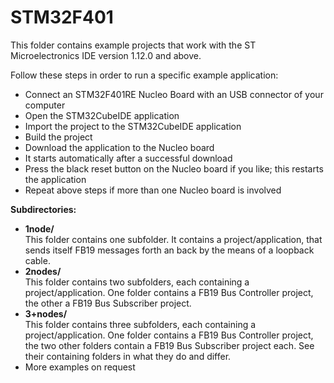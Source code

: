 # STM32F401

This folder contains example projects that work with the ST Microelectronics IDE version 1.12.0 and above.

Follow these steps in order to run a specific example application:
* Connect an STM32F401RE Nucleo Board with an USB connector of your computer
* Open the STM32CubeIDE application
* Import the project to the STM32CubeIDE application
* Build the project
* Download the application to the Nucleo board
* It starts automatically after a successful download
* Press the black reset button on the Nucleo board if you like; this restarts the application
* Repeat above steps if more than one Nucleo board is involved

**Subdirectories:**
* **1node/**<br>
This folder contains one subfolder. It contains a project/application, that sends itself FB19 messages forth an back by the means of a loopback cable.
* **2nodes/**<br>
This folder contains two subfolders, each containing a project/application. One folder contains a FB19 Bus Controller project, the other a FB19 Bus Subscriber project.
* **3+nodes/**<br>
This folder contains three subfolders, each containing a project/application. One folder contains a FB19 Bus Controller project, the two other folders contain a FB19 Bus Subscriber project each. See their containing folders in what they do and differ.
* More examples on request
